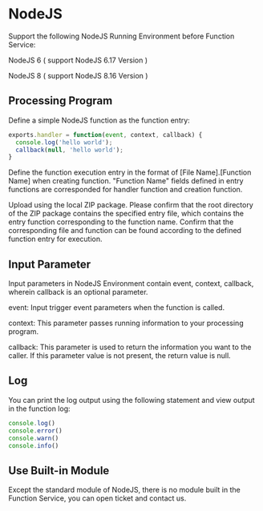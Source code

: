 # NodeJS

Support the following NodeJS Running Environment before Function Service:

NodeJS 6 ( support  NodeJS 6.17 Version )

NodeJS 8 ( support  NodeJS 8.16 Version )

## Processing Program

Define a simple NodeJS function as the function entry:

```JavaScript
exports.handler = function(event, context, callback) {
  console.log('hello world');
  callback(null, 'hello world');
}
```

Define the function execution entry in the format of [File Name].[Function Name] when creating function. "Function Name" fields defined in entry functions are corresponded for handler function and creation function.

Upload using the local ZIP package. Please confirm that the root directory of the ZIP package contains the specified entry file, which contains the entry function corresponding to the function name. Confirm that the corresponding file and function can be found according to the defined function entry for execution.

   
## Input Parameter
Input parameters in NodeJS Environment contain event, context, callback, wherein callback is an optional parameter.

event: Input trigger event parameters when the function is called.

context: This parameter passes running information to your processing program.

callback: This parameter is used to return the information you want to the caller. If this parameter value is not present, the return value is null.


## Log

You can print the log output using the following statement and view output in the function log:

```JavaScript
console.log()
console.error()
console.warn()
console.info()
```


## Use Built-in Module

Except the standard module of NodeJS, there is no module built in the Function Service, you can open ticket and contact us.
 
